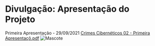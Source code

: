 # Divulgação: Apresentação do Projeto

Primeira Apresentação - 29/09/2021
[Crimes Cibernéticos 02 - Primeira Apresentaçõ.pdf](https://github.com/ICEI-PUC-Minas-PPLES-TI/PLF-ES-2021-2-TI1-7946100-crimes-ciberneticos-02/files/7274931/Crimes.Ciberneticos.02.-.Primeira.Apresentaco.pdf)
![Mascote](https://user-images.githubusercontent.com/89880598/135784033-275df54d-0a2d-4665-bbfb-cce0d82eb7dc.png)

